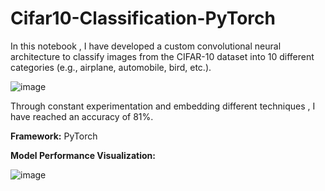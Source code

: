 # Cifar10-Classification-PyTorch
In this notebook , I have developed a custom convolutional neural architecture to classify images from the CIFAR-10 dataset into 10 different categories (e.g., airplane, automobile, bird, etc.).

![image](https://github.com/IsmailQayyum/Cifar10-Classification-PyTorch/assets/152914864/fec0251f-a7ed-4f3a-9645-31bf85197ab8)


Through constant experimentation and embedding different techniques , I have reached an accuracy of 81%. 

**Framework:** PyTorch

**Model Performance Visualization:**

![image](https://github.com/IsmailQayyum/Cifar10-Classification-PyTorch/assets/152914864/a5ab6ce6-9cc7-49c2-8569-edf3110e3085)

